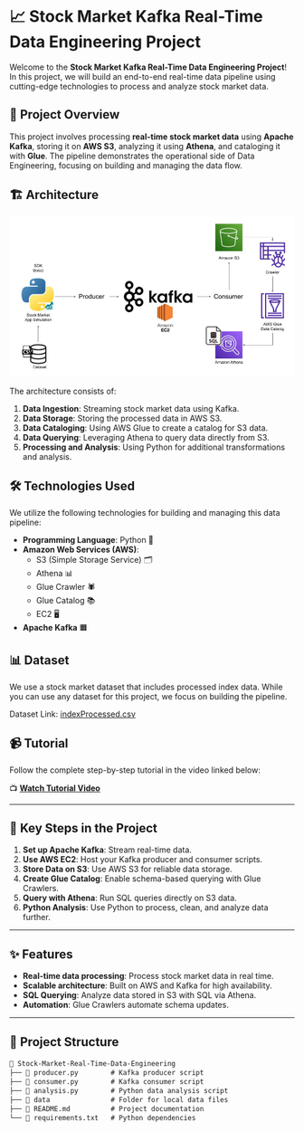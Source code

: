 # 📈 Stock Market Kafka Real-Time Data Engineering Project

Welcome to the **Stock Market Kafka Real-Time Data Engineering Project**! In this project, we will build an end-to-end real-time data pipeline using cutting-edge technologies to process and analyze stock market data. 

## 🚀 Project Overview
This project involves processing **real-time stock market data** using **Apache Kafka**, storing it on **AWS S3**, analyzing it using **Athena**, and cataloging it with **Glue**. The pipeline demonstrates the operational side of Data Engineering, focusing on building and managing the data flow.

## 🏗️ Architecture
![Architecture](Architecture.jpg)

The architecture consists of:
1. **Data Ingestion**: Streaming stock market data using Kafka.
2. **Data Storage**: Storing the processed data in AWS S3.
3. **Data Cataloging**: Using AWS Glue to create a catalog for S3 data.
4. **Data Querying**: Leveraging Athena to query data directly from S3.
5. **Processing and Analysis**: Using Python for additional transformations and analysis.

## 🛠️ Technologies Used
We utilize the following technologies for building and managing this data pipeline:

- **Programming Language**: Python 🐍
- **Amazon Web Services (AWS)**:
  - S3 (Simple Storage Service) 🗂️
  - Athena 📊
  - Glue Crawler 🕷️
  - Glue Catalog 📚
  - EC2 🖥️
- **Apache Kafka** 🟧

## 📊 Dataset
We use a stock market dataset that includes processed index data. While you can use any dataset for this project, we focus on building the pipeline.

Dataset Link: [indexProcessed.csv](https://github.com/darshilparmar/stock-market-kafka-data-engineering-project/blob/main/indexProcessed.csv)

## 📹 Tutorial
Follow the complete step-by-step tutorial in the video linked below:

📺 **[Watch Tutorial Video](https://www.youtube.com/embed/KerNf0NANMo)**

---

## 🔑 Key Steps in the Project
1. **Set up Apache Kafka**: Stream real-time data.
2. **Use AWS EC2**: Host your Kafka producer and consumer scripts.
3. **Store Data on S3**: Use AWS S3 for reliable data storage.
4. **Create Glue Catalog**: Enable schema-based querying with Glue Crawlers.
5. **Query with Athena**: Run SQL queries directly on S3 data.
6. **Python Analysis**: Use Python to process, clean, and analyze data further.

---

## ✨ Features
- **Real-time data processing**: Process stock market data in real time.
- **Scalable architecture**: Built on AWS and Kafka for high availability.
- **SQL Querying**: Analyze data stored in S3 with SQL via Athena.
- **Automation**: Glue Crawlers automate schema updates.

---

## 📂 Project Structure
```plaintext
📂 Stock-Market-Real-Time-Data-Engineering
├── 📜 producer.py        # Kafka producer script
├── 📜 consumer.py        # Kafka consumer script
├── 📜 analysis.py        # Python data analysis script
├── 📂 data               # Folder for local data files
├── 📜 README.md          # Project documentation
└── 📜 requirements.txt   # Python dependencies
